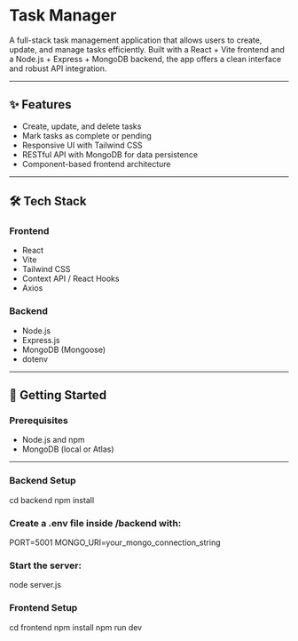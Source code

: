 # Task Manager

A full-stack task management application that allows users to create, update, and manage tasks efficiently. Built with a React + Vite frontend and a Node.js + Express + MongoDB backend, the app offers a clean interface and robust API integration.

---

## ✨ Features

- Create, update, and delete tasks
- Mark tasks as complete or pending
- Responsive UI with Tailwind CSS
- RESTful API with MongoDB for data persistence
- Component-based frontend architecture

---

## 🛠 Tech Stack

### Frontend
- React
- Vite
- Tailwind CSS
- Context API / React Hooks
- Axios

### Backend
- Node.js
- Express.js
- MongoDB (Mongoose)
- dotenv

---

## 🚀 Getting Started

### Prerequisites

- Node.js and npm
- MongoDB (local or Atlas)

---

### Backend Setup

cd backend
npm install


### Create a .env file inside /backend with:
PORT=5001
MONGO_URI=your_mongo_connection_string

### Start the server:
node server.js

### Frontend Setup
cd frontend
npm install
npm run dev